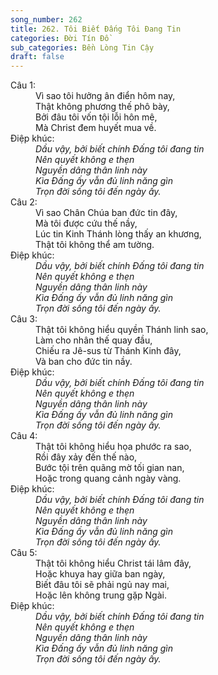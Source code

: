 ```yaml
---
song_number: 262
title: 262. Tôi Biết Đấng Tôi Đang Tin
categories: Đời Tín Đồ
sub_categories: Bền Lòng Tin Cậy
draft: false
---
```

<dl><dt>Câu 1:</dt><dd data-verse="1">Vì sao tôi hưởng ân điển hôm nay, <br/>Thật không phương thế phô bày, <br/>Bởi đâu tôi vốn tội lỗi hôn mê, <br/>Mà Christ đem huyết mua về. </dd><dt>Điệp khúc:</dt><dd data-chorus="1"><em>Dầu vậy, bởi biết chính Đấng tôi đang tin <br/>Nên quyết không e thẹn <br/>Nguyền dâng thân linh này <br/>Kìa Đấng ấy vẫn đủ linh năng gìn <br/>Trọn đời sống tôi đến ngày ấy. </em></dd><dt>Câu 2:</dt><dd data-verse="2">Vì sao Chân Chúa ban đức tin đây, <br/>Mà tôi được cứu thế nầy, <br/>Lúc tin Kinh Thánh lòng thấy an khương, <br/>Thật tôi không thể am tường. </dd><dt>Điệp khúc:</dt><dd data-chorus="1"><em>Dầu vậy, bởi biết chính Đấng tôi đang tin <br/>Nên quyết không e thẹn <br/>Nguyền dâng thân linh này <br/>Kìa Đấng ấy vẫn đủ linh năng gìn <br/>Trọn đời sống tôi đến ngày ấy. </em></dd><dt>Câu 3:</dt><dd data-verse="3">Thật tôi không hiểu quyền Thánh linh sao, <br/>Làm cho nhân thế quay đầu, <br/>Chiếu ra Jê-sus từ Thánh Kinh đây, <br/>Và ban cho đức tin nầy. </dd><dt>Điệp khúc:</dt><dd data-chorus="1"><em>Dầu vậy, bởi biết chính Đấng tôi đang tin <br/>Nên quyết không e thẹn <br/>Nguyền dâng thân linh này <br/>Kìa Đấng ấy vẫn đủ linh năng gìn <br/>Trọn đời sống tôi đến ngày ấy. </em></dd><dt>Câu 4:</dt><dd data-verse="4">Thật tôi không hiểu họa phước ra sao, <br/>Rồi đây xảy đến thế nào, <br/>Bước tội trên quãng mờ tối gian nan, <br/>Hoặc trong quang cảnh ngày vàng. </dd><dt>Điệp khúc:</dt><dd data-chorus="1"><em>Dầu vậy, bởi biết chính Đấng tôi đang tin <br/>Nên quyết không e thẹn <br/>Nguyền dâng thân linh này <br/>Kìa Đấng ấy vẫn đủ linh năng gìn <br/>Trọn đời sống tôi đến ngày ấy. </em></dd><dt>Câu 5:</dt><dd data-verse="5">Thật tôi không hiểu Christ tái lâm đây, <br/>Hoặc khuya hay giữa ban ngày, <br/>Biết đâu tôi sẽ phải ngủ nay mai, <br/>Hoặc lên không trung gặp Ngài. </dd><dt>Điệp khúc:</dt><dd data-chorus="1"><em>Dầu vậy, bởi biết chính Đấng tôi đang tin <br/>Nên quyết không e thẹn <br/>Nguyền dâng thân linh này <br/>Kìa Đấng ấy vẫn đủ linh năng gìn <br/>Trọn đời sống tôi đến ngày ấy. </em></dd></dl>